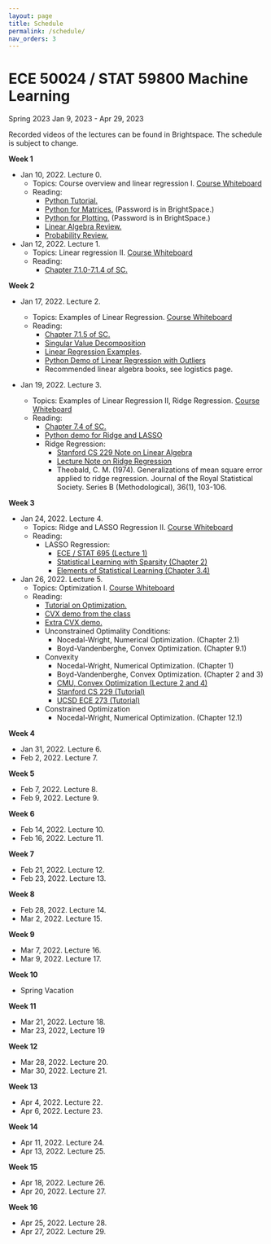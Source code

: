 ```yaml
---
layout: page
title: Schedule
permalink: /schedule/
nav_orders: 3
---
```


# ECE 50024 / STAT 59800 Machine Learning
Spring 2023
Jan 9, 2023 - Apr 29, 2023 

Recorded videos of the lectures can be found in Brightspace. The schedule is subject to change. 

**Week 1**
- Jan 10, 2022. Lecture 0. 
    - Topics: Course overview and linear regression I. [Course Whiteboard](https://purdue.brightspace.com/d2l/le/content/703824/viewContent/12013957/View)
    - Reading: 
        - [Python Tutorial.](../resources/python.html) 
        - [Python for Matrices.](https://drive.google.com/file/d/1H7oBGaskGj09dAYjE3uAScMsgOM2aS2S/view) (Password is in BrightSpace.)
        - [Python for Plotting.](https://drive.google.com/file/d/1U_RlofuGRKJMLgyqjwCmpJtC63mPUQ5V/view) (Password is in BrightSpace.)
        - [Linear Algebra Review.](https://engineering.purdue.edu/ChanGroup/ECE595/files/Tutorial_01_algebra.pdf)
        - [Probability Review.](https://engineering.purdue.edu/ChanGroup/ECE595/files/Tutorial_02_prob.pdf)
- Jan 12, 2022. Lecture 1.
    - Topics: Linear regression II. [Course Whiteboard](https://purdue.brightspace.com/d2l/le/content/703824/viewContent/12033762/View)
    - Reading:
        - [Chapter 7.1.0-7.1.4 of SC.](https://probability4datascience.com/) 

**Week 2**
- Jan 17, 2022. Lecture 2.
    - Topics: Examples of Linear Regression. [Course Whiteboard](https://purdue.brightspace.com/d2l/le/content/703824/viewContent/12058190/View)
    - Reading:
        - [Chapter 7.1.5 of SC.](https://probability4datascience.com/)
        - [Singular Value Decomposition](https://towardsdatascience.com/understanding-singular-value-decomposition-and-its-application-in-data-science-388a54be95d)
        - [Linear Regression Examples](https://engineering.purdue.edu/ChanGroup/ECE595/files/Tutorial_03_regression.pdf).
        - [Python Demo of Linear Regression with Outliers](https://colab.research.google.com/drive/1h_1oTz-Qocd-09KKTmbBw4E5mSa6UaCq?usp=sharing)
        - Recommended linear algebra books, see logistics page. 

- Jan 19, 2022. Lecture 3.
    - Topics: Examples of Linear Regression II, Ridge Regression. [Course Whiteboard](https://purdue.brightspace.com/d2l/le/content/703824/viewContent/12072976/View)
    - Reading:
        - [Chapter 7.4 of SC.](https://probability4datascience.com/)
        - [Python demo for Ridge and LASSO](https://colab.research.google.com/drive/1bljOM3wQJeFG_tX3u5HRDQy73KZULccW?usp=sharing)
        - Ridge Regression:
            - [Stanford CS 229 Note on Linear Algebra](http://cs229.stanford.edu/section/cs229-linalg.pdf)
            - [Lecture Note on Ridge Regression](https://arxiv.org/pdf/1509.09169.pdf)
            - Theobald, C. M. (1974). Generalizations of mean square error applied
to ridge regression. Journal of the Royal Statistical Society. Series B
(Methodological), 36(1), 103-106.
        
**Week 3**
- Jan 24, 2022. Lecture 4.
    - Topics: Ridge and LASSO Regression II. [Course Whiteboard](https://purdue.brightspace.com/d2l/le/content/703824/viewContent/12098685/View)
    - Reading:
        - LASSO Regression:
            - [ECE / STAT 695 (Lecture 1)](https://engineering.purdue.edu/ChanGroup/ECE695.html)
            - [Statistical Learning with Sparsity (Chapter 2)](https://web.stanford.edu/~hastie/StatLearnSparsity/)
            - [Elements of Statistical Learning (Chapter 3.4)](https://web.stanford.edu/~hastie/ElemStatLearn/)
- Jan 26, 2022. Lecture 5.
    - Topics: Optimization I. [Course Whiteboard]()
    - Reading:
        - [Tutorial on Optimization.](https://engineering.purdue.edu/ChanGroup/ECE595/files/Tutorial_04_optima.pdf)
        - [CVX demo from the class](https://colab.research.google.com/drive/1Hi_oJ8wEDOUGaxxBZV45fyJAMj2uVXiD?usp=sharing)
        - [Extra CVX demo.](https://engineering.purdue.edu/ChanGroup/ECE595/files/ECE595_demo_04.html)
        - Unconstrained Optimality Conditions:
            - Nocedal-Wright, Numerical Optimization. (Chapter 2.1)
            - Boyd-Vandenberghe, Convex Optimization. (Chapter 9.1)
        - Convexity
            - Nocedal-Wright, Numerical Optimization. (Chapter 1)
            - Boyd-Vandenberghe, Convex Optimization. (Chapter 2 and 3)
            - [CMU, Convex Optimization (Lecture 2 and 4)](https://www.stat.cmu.edu/~ryantibs/convexopt-F18/)
            - [Stanford CS 229 (Tutorial)](http://cs229.stanford.edu/section/cs229-cvxopt.pdf)
            - [UCSD ECE 273 (Tutorial)](http://eceweb.ucsd.edu/~gert/ECE273/CvxOptTutPaper.pdf)
        - Constrained Optimization
            - Nocedal-Wright, Numerical Optimization. (Chapter 12.1)

**Week 4**
- Jan 31, 2022. Lecture 6.
- Feb 2, 2022. Lecture 7.

**Week 5**
- Feb 7, 2022. Lecture 8.
- Feb 9, 2022. Lecture 9.

**Week 6**
- Feb 14, 2022. Lecture 10.
- Feb 16, 2022. Lecture 11.

**Week 7**
- Feb 21, 2022. Lecture 12.
- Feb 23, 2022. Lecture 13.

**Week 8**
- Feb 28, 2022. Lecture 14.
- Mar 2, 2022. Lecture 15.

**Week 9**
- Mar 7, 2022. Lecture 16.
- Mar 9, 2022. Lecture 17.

**Week 10**  
- Spring Vacation

**Week 11**
- Mar 21, 2022. Lecture 18.
- Mar 23, 2022, Lecture 19

**Week 12**
- Mar 28, 2022. Lecture 20.
- Mar 30, 2022. Lecture 21.

**Week 13**
- Apr 4, 2022. Lecture 22.
- Apr 6, 2022. Lecture 23.

**Week 14**
- Apr 11, 2022. Lecture 24.
- Apr 13, 2022. Lecture 25.

**Week 15**
- Apr 18, 2022. Lecture 26.
- Apr 20, 2022. Lecture 27.

**Week 16**
- Apr 25, 2022. Lecture 28.
- Apr 27, 2022. Lecture 29.